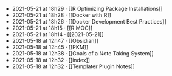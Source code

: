 - 2021-05-21 at 18h29 · [[R Optimizing Package Installations]]
- 2021-05-21 at 18h28 · [[Docker with R]]
- 2021-05-21 at 18h26 · [[Docker Development Best Practices]]
- 2021-05-21 at 18h15 · [[R MOC]]
- 2021-05-21 at 18h14 · [[2021-05-21]]
- 2021-05-18 at 12h47 · [[Obsidian]]
- 2021-05-18 at 12h45 · [[PKM]]
- 2021-05-18 at 12h38 · [[Goals of a Note Taking System]]
- 2021-05-18 at 12h32 · [[index]]
- 2021-05-18 at 12h32 · [[Templater Plugin Notes]]
